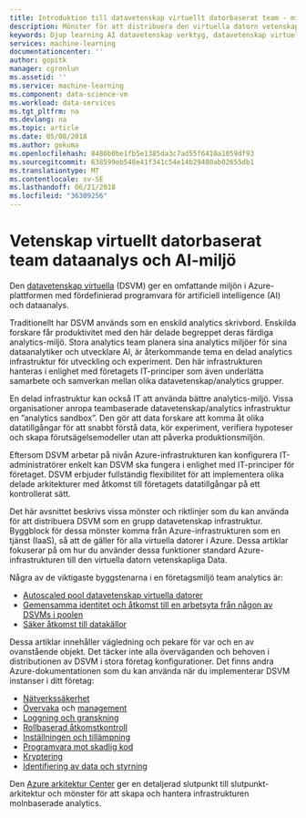```yaml
---
title: Introduktion till datavetenskap virtuellt datorbaserat team - miljöer i Azure | Microsoft Docs
description: Mönster för att distribuera den virtuella datorn vetenskap Data i en företagsmiljö team.
keywords: Djup learning AI datavetenskap verktyg, datavetenskap virtuell dator, geospatiala analytics, team av vetenskapliga data
services: machine-learning
documentationcenter: ''
author: gopitk
manager: cgronlun
ms.assetid: ''
ms.service: machine-learning
ms.component: data-science-vm
ms.workload: data-services
ms.tgt_pltfrm: na
ms.devlang: na
ms.topic: article
ms.date: 05/08/2018
ms.author: gokuma
ms.openlocfilehash: 8486b0be1fb5e1385da3c7ad55f6410a1059df93
ms.sourcegitcommit: 638599eb548e41f341c54e14b29480ab02655db1
ms.translationtype: MT
ms.contentlocale: sv-SE
ms.lasthandoff: 06/21/2018
ms.locfileid: "36309256"
---
```

# <a name="data-science-virtual-machine-based-team-analytics-and-ai-environment"></a>Vetenskap virtuellt datorbaserat team dataanalys och AI-miljö 
Den [datavetenskap virtuella](overview.md) (DSVM) ger en omfattande miljön i Azure-plattformen med fördefinierad programvara för artificiell intelligence (AI) och dataanalys. 

Traditionellt har DSVM används som en enskild analytics skrivbord. Enskilda forskare får produktivitet med den här delade begreppet deras färdiga analytics-miljö. Stora analytics team planera sina analytics miljöer för sina dataanalytiker och utvecklare AI, är återkommande tema en delad analytics infrastruktur för utveckling och experiment. Den här infrastrukturen hanteras i enlighet med företagets IT-principer som även underlätta samarbete och samverkan mellan olika datavetenskap/analytics grupper. 

En delad infrastruktur kan också IT att använda bättre analytics-miljö. Vissa organisationer anropa teambaserade datavetenskap/analytics infrastruktur en ”analytics sandbox”. Den gör att data forskare att komma åt olika datatillgångar för att snabbt förstå data, kör experiment, verifiera hypoteser och skapa förutsägelsemodeller utan att påverka produktionsmiljön. 

Eftersom DSVM arbetar på nivån Azure-infrastrukturen kan konfigurera IT-administratörer enkelt kan DSVM ska fungera i enlighet med IT-principer för företaget. DSVM erbjuder fullständig flexibilitet för att implementera olika delade arkitekturer med åtkomst till företagets datatillgångar på ett kontrollerat sätt. 

Det här avsnittet beskrivs vissa mönster och riktlinjer som du kan använda för att distribuera DSVM som en grupp datavetenskap infrastruktur. Byggblock för dessa mönster komma från Azure-infrastrukturen som en tjänst (IaaS), så att de gäller för alla virtuella datorer i Azure. Dessa artiklar fokuserar på om hur du använder dessa funktioner standard Azure-infrastrukturen till den virtuella datorn vetenskapliga Data. 

Några av de viktigaste byggstenarna i en företagsmiljö team analytics är:

* [Autoscaled pool datavetenskap virtuella datorer](dsvm-pools.md)
* [Gemensamma identitet och åtkomst till en arbetsyta från någon av DSVMs i poolen](dsvm-common-identity.md)
* [Säker åtkomst till datakällor](dsvm-secure-access-keys.md)


Dessa artiklar innehåller vägledning och pekare för var och en av ovanstående objekt. Det täcker inte alla överväganden och behoven i distributionen av DSVM i stora företag konfigurationer. Det finns andra Azure-dokumentationen som du kan använda när du implementerar DSVM instanser i ditt företag: 

* [Nätverkssäkerhet](https://docs.microsoft.com/azure/security/azure-network-security)
* [Övervaka](https://docs.microsoft.com/azure/virtual-machines/windows/monitor) och [management](https://docs.microsoft.com/azure/virtual-machines/windows/maintenance-and-updates)
* [Loggning och granskning](https://docs.microsoft.com/azure/security/azure-log-audit)
* [Rollbaserad åtkomstkontroll](https://docs.microsoft.com/azure/role-based-access-control/overview)
* [Inställningen och tillämpning](https://docs.microsoft.com/azure/azure-policy/azure-policy-introduction)
* [Programvara mot skadlig kod](https://docs.microsoft.com/azure/security/azure-security-antimalware)
* [Kryptering](https://docs.microsoft.com/azure/virtual-machines/windows/encrypt-disks)
* [Identifiering av data och styrning](https://docs.microsoft.com/azure/data-catalog/)

Den [Azure arkitektur Center](https://docs.microsoft.com/en-us/azure/architecture/) ger en detaljerad slutpunkt till slutpunkt-arkitektur och mönster för att skapa och hantera infrastrukturen molnbaserade analytics. 

